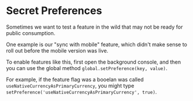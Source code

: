 # Secret Preferences

Sometimes we want to test a feature in the wild that may not be ready for public consumption.

One example is our "sync with mobile" feature, which didn't make sense to roll out before the mobile version was live.

To enable features like this, first open the background console, and then you can use the global method `global.setPreference(key, value)`.

For example, if the feature flag was a booelan was called `useNativeCurrencyAsPrimaryCurrency`, you might type `setPreference('useNativeCurrencyAsPrimaryCurrency', true)`.

